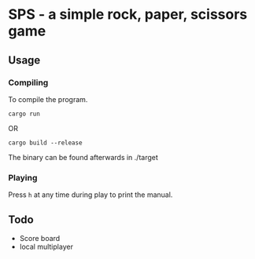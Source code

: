 # SPS - a simple rock, paper, scissors game

## Usage
### Compiling
To compile the program.
```
cargo run
```

OR

```
cargo build --release
```

The binary can be found afterwards in ./target

### Playing
Press `h` at any time during play to print the manual.

## Todo
- Score board
- local multiplayer
